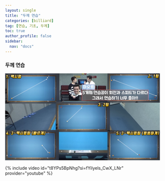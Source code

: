 ```yaml
---
layout: single
title: "두께 연습"
categories: [billiard]
tag: [연습, 기초, 두께]
toc: true
author_profile: false
sidebar:
  nav: "docs"
---
```


### 두께 연습

[![두께 연습](/images/%EB%91%90%EA%BB%98%EC%97%B0%EC%8A%B5.png)](https://1drv.ms/p/s!AuJKpwyYpUY9_DAezkTjWS41kPg6?e=AazGeh)

{% include video id="t8YPs5BpNhg?si=fYilyels_CwX_LNr" provider="youtube" %}
